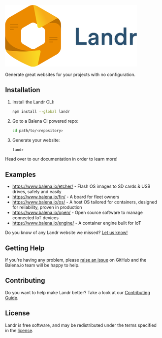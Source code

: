 <img src="./banner.png" height="200" />

Generate great websites for your projects with no configuration.

Installation
------------

1. Install the Landr CLI:

    ```sh
    npm install --global landr
    ```

2. Go to a Balena CI powered repo:

    ```sh
    cd path/to/<repository>
    ```

3. Generate your website:

    ```sh
    landr
    ```

Head over to our documentation in order to learn more!

Examples
--------

- https://www.balena.io/etcher/ - Flash OS images to SD cards & USB drives,
  safely and easily
- https://www.balena.io/fin/ - A board for fleet owners
- https://www.balena.io/os/ - A host OS tailored for containers, designed for
  reliability, proven in production
- https://www.balena.io/open/ - Open source software to manage connected IoT
  devices
- https://www.balena.io/engine/ - A container engine built for IoT

Do you know of any Landr website we missed? [Let us
know!](https://github.com/jviotti/landr/issues/new)

Getting Help
------------

If you're having any problem, please [raise an
issue](https://github.com/jviotti/landr/issues/new) on GitHub and the Balena.io
team will be happy to help.

Contributing
------------

Do you want to help make Landr better? Take a look at our [Contributing
Guide](https://github.com/jviotti/landr/blob/master/CONTRIBUTING.md).

License
-------

Landr is free software, and may be redistributed under the terms specified in
the [license](https://github.com/jviotti/landr/blob/master/LICENSE).
